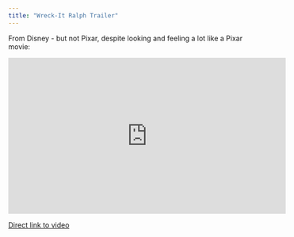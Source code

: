```yaml
---
title: "Wreck-It Ralph Trailer"
---
```

<p>From Disney - but not Pixar, despite looking and feeling a lot like a Pixar movie:</p>
<p><iframe width="560" height="315" src="http://www.youtube.com/embed/GHDQHVkYq4g?rel=0" frameborder="0" allowfullscreen></iframe></p>
<p><a href="http://youtu.be/GHDQHVkYq4g">Direct link to video</a></p>
